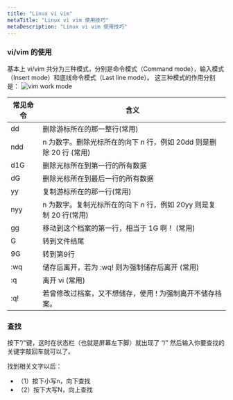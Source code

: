 ```yaml
---
title: "Linux vi vim"
metaTitle: "Linux vi vim 使用技巧"
metaDescription: "Linux vi vim 使用技巧"
---
```


### vi/vim 的使用
基本上 vi/vim 共分为三种模式，分别是命令模式（Command mode），输入模式（Insert mode）和底线命令模式（Last line mode）。 这三种模式的作用分别是：
![vim work mode](https://raw.githubusercontent.com/Boytobeaman/learnnote.site/master/static/documents/images/vim_work_mode.JPG "vim work mode")

常见命令 | 含义
------------ | -------------
dd | 删除游标所在的那一整行(常用)
ndd | n 为数字。删除光标所在的向下 n 行，例如 20dd 则是删除 20 行 (常用)
d1G | 删除光标所在到第一行的所有数据
dG | 删除光标所在到最后一行的所有数据
yy | 复制游标所在的那一行(常用)
nyy | n 为数字。复制光标所在的向下 n 行，例如 20yy 则是复制 20 行(常用)
gg | 移动到这个档案的第一行，相当于 1G 啊！ (常用)
G | 转到文件结尾
9G  | 转到第9行
:wq  | 储存后离开，若为 :wq! 则为强制储存后离开 (常用)
:q  | 离开 vi (常用)
:q!  | 若曾修改过档案，又不想储存，使用 ! 为强制离开不储存档案。

### 查找
按下”/“键，这时在状态栏（也就是屏幕左下脚）就出现了 “/” 然后输入你要查找的关键字敲回车就可以了。

找到相关文字以后： 
* （1）按下小写n，向下查找 
* （2）按下大写N，向上查找